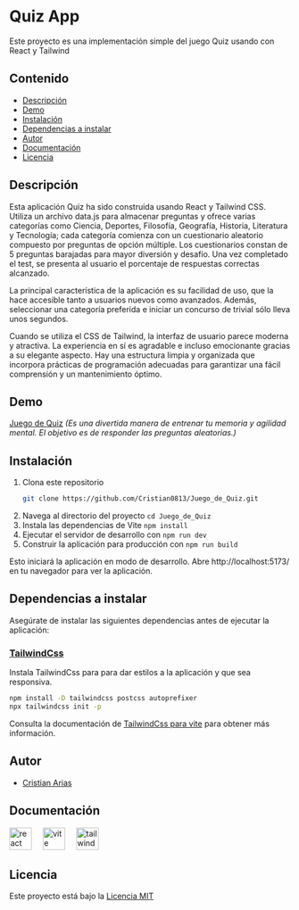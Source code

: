 # Quiz App

Este proyecto es una implementación simple del juego Quiz usando con React y Tailwind

## Contenido

- [Descripción](#descripción)
- [Demo](#demo)
- [Instalación](#instalación)
- [Dependencias a instalar](#dependencias-a-instalar)
- [Autor](#autor)
- [Documentación](#documentación)
- [Licencia](#licencia)

## Descripción
Esta aplicación Quiz ha sido construida usando React y Tailwind CSS. Utiliza un archivo data.js para almacenar preguntas y ofrece varias categorías como Ciencia, Deportes, Filosofía, Geografía, Historia, Literatura y Tecnología; cada categoría comienza con un cuestionario aleatorio compuesto por preguntas de opción múltiple. Los cuestionarios constan de 5 preguntas barajadas para mayor diversión y desafío. Una vez completado el test, se presenta al usuario el porcentaje de respuestas correctas alcanzado.

La principal característica de la aplicación es su facilidad de uso, que la hace accesible tanto a usuarios nuevos como avanzados. Además, seleccionar una categoría preferida e iniciar un concurso de trivial sólo lleva unos segundos.

Cuando se utiliza el CSS de Tailwind, la interfaz de usuario parece moderna y atractiva. La experiencia en sí es agradable e incluso emocionante gracias a su elegante aspecto. Hay una estructura limpia y organizada que incorpora prácticas de programación adecuadas para garantizar una fácil comprensión y un mantenimiento óptimo.

## Demo

[Juego de Quiz](https://juego-de-quiz.vercel.app/)
_(Es una divertida manera de entrenar tu memoria y agilidad mental. El objetivo es de responder las preguntas aleatorias.)_

## Instalación

1. Clona este repositorio
   ```bash
   git clone https://github.com/Cristian0813/Juego_de_Quiz.git
   ```
1. Navega al directorio del proyecto `cd Juego_de_Quiz`
1. Instala las dependencias de Vite `npm install`
1. Ejecutar el servidor de desarrollo con `npm run dev`
1. Construir la aplicación para producción con `npm run build`

Esto iniciará la aplicación en modo de desarrollo. Abre http://localhost:5173/ en tu navegador para ver la aplicación.

## Dependencias a instalar

Asegúrate de instalar las siguientes dependencias antes de ejecutar la aplicación:

### [TailwindCss](https://tailwindcss.com/)

Instala TailwindCss para para dar estilos a la aplicación y que sea responsiva.

```bash
npm install -D tailwindcss postcss autoprefixer
npx tailwindcss init -p
```

Consulta la documentación de [TailwindCss para vite](https://reactrouter.com/en/main) para obtener más información.

## Autor

- [Cristian Arias](https://www.github.com/Cristian0813)

## Documentación

<div align="left">
    <a href="https://es.react.dev/"><img src="https://cdn.jsdelivr.net/gh/devicons/devicon/icons/react/react-original.svg" height="40" alt="react logo"  /></a>
    <img width="12" />
    <a href="https://vitejs.dev/"><img src="https://skillicons.dev/icons?i=vite" height="40" alt="vite logo"  /></a>
    <img width="12" />
    <a href="https://tailwindcss.com/"><img src="https://cdn.simpleicons.org/tailwindcss/06B6D4" height="40" alt="tailwindcss logo"  /></a>
</div>

## Licencia

Este proyecto está bajo la [Licencia MIT](https://github.com/Cristian0813/Juego_de_Quiz/blob/main/LICENSE)
